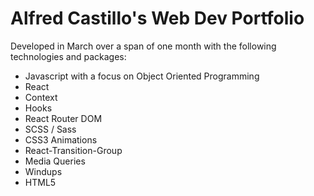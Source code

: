# Alfred Castillo's Web Dev Portfolio

Developed in March over a span of one month with the following technologies and packages:

- Javascript with a focus on Object Oriented Programming
- React
- Context
- Hooks
- React Router DOM
- SCSS / Sass
- CSS3 Animations
- React-Transition-Group
- Media Queries
- Windups
- HTML5
